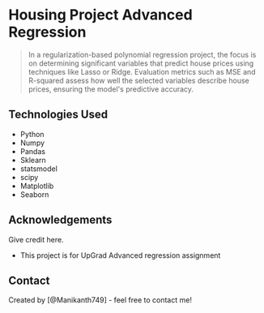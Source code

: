 # Housing Project Advanced Regression
> In a regularization-based polynomial regression project, the focus is on determining significant variables that predict house prices using techniques like Lasso or Ridge. Evaluation metrics such as MSE and R-squared assess how well the selected variables describe house prices, ensuring the model's predictive accuracy.

## Technologies Used
- Python
- Numpy
- Pandas
- Sklearn
- statsmodel
- scipy
- Matplotlib
- Seaborn

## Acknowledgements
Give credit here.
- This project is for UpGrad Advanced regression assignment


## Contact
Created by [@Manikanth749] - feel free to contact me!


<!-- Optional -->
<!-- ## License -->
<!-- This project is open source and available under the [... License](). -->

<!-- You don't have to include all sections - just the one's relevant to your project -->